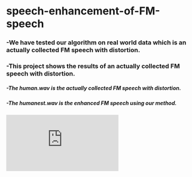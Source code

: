 # speech-enhancement-of-FM-speech
### -We have tested our algorithm on real world data which is an actually collected FM speech with distortion.
### -This project shows the results of an actually collected FM speech with distortion.
##### -The human.wav is the actually collected FM speech with distortion.
##### -The humanest.wav is the enhanced FM speech using our method.

![](https://github.com/YingMa-cc/speech-enhancement-of-FM-speech/blob/result/Audio/index.html)  


